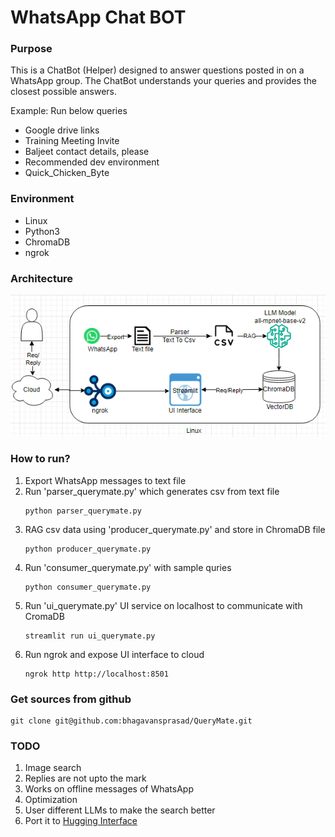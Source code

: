 # WhatsApp Chat BOT
### Purpose
This is a ChatBot (Helper) designed to answer questions posted in on a WhatsApp group. The ChatBot understands your queries and provides the closest possible answers.

Example: Run below queries
- Google drive links
- Training Meeting Invite
- Baljeet contact details, please
- Recommended dev environment
- Quick_Chicken_Byte

### Environment
- Linux
- Python3
- ChromaDB
- ngrok

### Architecture
![Alt text here](diagrams/architecture.png)
### How to run?
1. Export WhatsApp messages to text file
1. Run 'parser_querymate.py' which generates csv from text file
    ```Shell
    python parser_querymate.py
    ```
1. RAG csv data using 'producer_querymate.py' and store in ChromaDB
file
    ```Shell
    python producer_querymate.py
    ```
1. Run 'consumer_querymate.py' with sample quries
    ```Shell
    python consumer_querymate.py
    ```
1. Run 'ui_querymate.py' UI service on localhost to communicate with CromaDB
    ```Shell
    streamlit run ui_querymate.py
    ```
1. Run ngrok and expose UI interface to cloud
    ```Shell
    ngrok http http://localhost:8501
    ```
### Get sources from github
```text
git clone git@github.com:bhagavansprasad/QueryMate.git
```

### TODO
1. Image search
1. Replies are not upto the mark
1. Works on offline messages of WhatsApp
1. Optimization
1. User different LLMs to make the search better
1. Port it to [Hugging Interface](https://huggingface.co/)